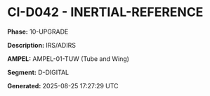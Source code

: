 # CI-D042 - INERTIAL-REFERENCE

**Phase:** 10-UPGRADE

**Description:** IRS/ADIRS

**AMPEL:** AMPEL-01-TUW (Tube and Wing)

**Segment:** D-DIGITAL

**Generated:** 2025-08-25 17:27:29 UTC
